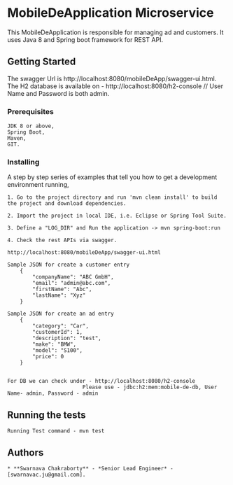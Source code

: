 # MobileDeApplication Microservice 

This MobileDeApplication is responsible for managing ad and customers. It uses Java 8 and Spring boot framework for REST API.


## Getting Started

The swagger Url is http://localhost:8080/mobileDeApp/swagger-ui.html.
The H2 database is available on - http://localhost:8080/h2-console // User Name and Password is both admin.

### Prerequisites

	JDK 8 or above, 
	Spring Boot,
	Maven,
	GIT.


### Installing

A step by step series of examples that tell you how to get a development environment running,

	1. Go to the project directory and run 'mvn clean install' to build the project and download dependencies.
	
	2. Import the project in local IDE, i.e. Eclipse or Spring Tool Suite.
	
	3. Define a "LOG_DIR" and Run the application -> mvn spring-boot:run
	
	4. Check the rest APIs via swagger.
	
	http://localhost:8080/mobileDeApp/swagger-ui.html
	
	Sample JSON for create a customer entry 
		{
			"companyName": "ABC GmbH",
			"email": "admin@abc.com",
			"firstName": "Abc",
			"lastName": "Xyz"
		}
	
	Sample JSON for create an ad entry
		{
			"category": "Car",
			"customerId": 1,
			"description": "test",
			"make": "BMW",
			"model": "S100",
			"price": 0
		}
	
	
	For DB we can check under - http://localhost:8080/h2-console
							Please use - jdbc:h2:mem:mobile-de-db, User Name- admin, Password - admin
							
## Running the tests
	
	Running Test command - mvn test
	
## Authors
	* **Swarnava Chakraborty** - *Senior Lead Engineer* - [swarnavac.ju@gmail.com].